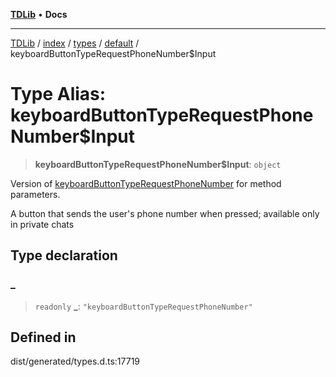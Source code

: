 [**TDLib**](../../../../../../README.md) • **Docs**

***

[TDLib](../../../../../../modules.md) / [index](../../../../../README.md) / [types](../../../README.md) / [default](../README.md) / keyboardButtonTypeRequestPhoneNumber$Input

# Type Alias: keyboardButtonTypeRequestPhoneNumber$Input

> **keyboardButtonTypeRequestPhoneNumber$Input**: `object`

Version of [keyboardButtonTypeRequestPhoneNumber](keyboardButtonTypeRequestPhoneNumber.md) for method parameters.

A button that sends the user's phone number when pressed; available only in private chats

## Type declaration

### \_

> `readonly` **\_**: `"keyboardButtonTypeRequestPhoneNumber"`

## Defined in

dist/generated/types.d.ts:17719
